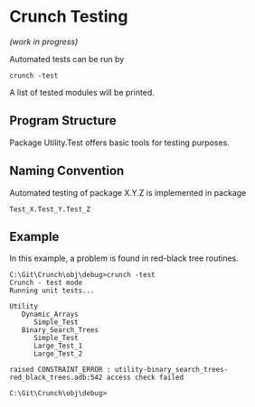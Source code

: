 # Crunch Testing

_(work in progress)_

Automated tests can be run by 

    crunch -test
    
A list of tested modules will be printed.



## Program Structure

Package Utility.Test offers basic tools for testing purposes.


## Naming Convention

Automated testing of package X.Y.Z is implemented in package

    Test_X.Test_Y.Test_Z
    

## Example

In this example, a problem is found in red-black tree routines.

    C:\Git\Crunch\obj\debug>crunch -test
    Crunch - test mode
    Running unit tests...

    Utility
       Dynamic_Arrays
          Simple_Test
       Binary_Search_Trees
          Simple_Test
          Large_Test_1
          Large_Test_2

    raised CONSTRAINT_ERROR : utility-binary_search_trees-red_black_trees.adb:542 access check failed

    C:\Git\Crunch\obj\debug>
    